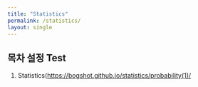 ```yaml
---
title: "Statistics"
permalink: /statistics/
layout: single
---
```


## 목차 설정 Test

1. Statistics(https://bogshot.github.io/statistics/probability(1)/
